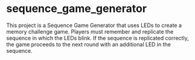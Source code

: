 # sequence_game_generator
This project is a Sequence Game Generator that uses LEDs to create a memory challenge game. Players must remember and replicate the sequence in which the LEDs blink. If the sequence is replicated correctly, the game proceeds to the next round with an additional LED in the sequence.
